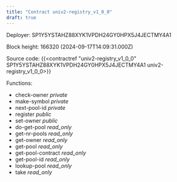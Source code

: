 ```yaml
---
title: "Contract univ2-registry_v1_0_0"
draft: true
---
```

Deployer: SP1Y5YSTAHZ88XYK1VPDH24GY0HPX5J4JECTMY4A1


 



Block height: 166320 (2024-09-17T14:09:31.000Z)

Source code: {{<contractref "univ2-registry_v1_0_0" SP1Y5YSTAHZ88XYK1VPDH24GY0HPX5J4JECTMY4A1 univ2-registry_v1_0_0>}}

Functions:

* check-owner _private_
* make-symbol _private_
* next-pool-id _private_
* register _public_
* set-owner _public_
* do-get-pool _read_only_
* get-nr-pools _read_only_
* get-owner _read_only_
* get-pool _read_only_
* get-pool-contract _read_only_
* get-pool-id _read_only_
* lookup-pool _read_only_
* take _read_only_
